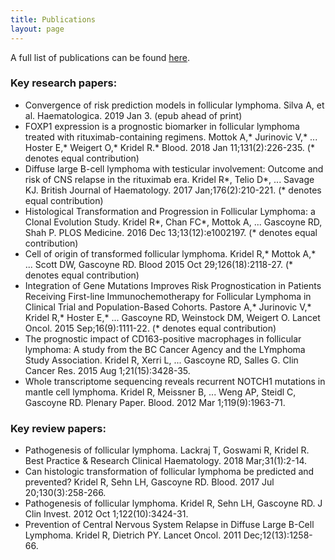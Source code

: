 ```yaml
---
title: Publications
layout: page
---
```


A full list of publications can be found [here](https://scholar.google.lu/citations?user=JFRauOgAAAAJ&hl=en).

### Key research papers:

- Convergence of risk prediction models in follicular lymphoma. Silva A, et al. Haematologica. 2019 Jan 3. (epub ahead of print)
- FOXP1 expression is a prognostic biomarker in follicular lymphoma treated with rituximab-containing regimens. Mottok A,\* Jurinovic V,\* ... Hoster E,\* Weigert O,\* Kridel R.\* Blood. 2018 Jan 11;131(2):226-235.  (\* denotes equal contribution)
- Diffuse large B-cell lymphoma with testicular involvement: Outcome and risk of CNS relapse in the rituximab era. Kridel R\*, Telio D\*, ... Savage KJ. British Journal of Haematology. 2017 Jan;176(2):210-221. (\* denotes equal contribution)
- Histological Transformation and Progression in Follicular Lymphoma: a Clonal Evolution Study. Kridel R\*, Chan FC\*, Mottok A, ... Gascoyne RD, Shah P. PLOS Medicine. 2016 Dec 13;13(12):e1002197. (\* denotes equal contribution)
- Cell of origin of transformed follicular lymphoma. Kridel R,\* Mottok A,\* ... Scott DW, Gascoyne RD. Blood 2015 Oct 29;126(18):2118-27. (\* denotes equal contribution)
- Integration of Gene Mutations Improves Risk Prognostication in Patients Receiving First-line Immunochemotherapy for Follicular Lymphoma in Clinical Trial and Population-Based Cohorts. Pastore A,\* Jurinovic V,\* Kridel R,\* Hoster E,\* ... Gascoyne RD, Weinstock DM, Weigert O. Lancet Oncol. 2015 Sep;16(9):1111-22. (\* denotes equal contribution)
- The prognostic impact of CD163-positive macrophages in follicular lymphoma: A study from the BC Cancer Agency and the LYmphoma Study Association. Kridel R, Xerri L, ... Gascoyne RD, Salles G. Clin Cancer Res. 2015 Aug 1;21(15):3428-35.
- Whole transcriptome sequencing reveals recurrent NOTCH1 mutations in mantle cell lymphoma. Kridel R, Meissner B, ... Weng AP, Steidl C, Gascoyne RD. Plenary Paper. Blood. 2012 Mar 1;119(9):1963-71.

### Key review papers:

- Pathogenesis of follicular lymphoma. Lackraj T, Goswami R, Kridel R. Best Practice & Research Clinical Haematology. 2018 Mar;31(1):2-14.
- Can histologic transformation of follicular lymphoma be predicted and prevented? Kridel R, Sehn LH, Gascoyne RD. Blood. 2017 Jul 20;130(3):258-266.
- Pathogenesis of follicular lymphoma. Kridel R, Sehn LH, Gascoyne RD. J Clin Invest. 2012 Oct 1;122(10):3424-31.
- Prevention of Central Nervous System Relapse in Diffuse Large B-Cell Lymphoma. Kridel R, Dietrich PY. Lancet Oncol. 2011 Dec;12(13):1258-66.
